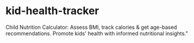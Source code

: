 # kid-health-tracker
Child Nutrition Calculator: Assess BMI, track calories &amp; get age-based recommendations. Promote kids' health with informed nutritional insights."
